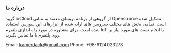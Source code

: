 ### درباره ما
گروه ioCloud از گروهی از برنامه نویسان معتقد به مبانی Opensource تشکیل شده است. تمامی بخش های مختلف سرویس های ارایه شده از ابزارهای اپن سورس استفاده شده است.
برای مشاوره در مورد راه اندازی پلتفرم IoT  یا انجام تست های مورد نیاز بر روی پلتفرم با ما تماس بگیرید.

Email: kamerdack@gmail.com
Phone: +98-9124023273